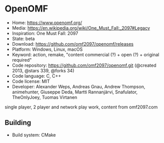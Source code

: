 # OpenOMF

- Home: https://www.openomf.org/
- Media: https://en.wikipedia.org/wiki/One_Must_Fall:_2097#Legacy
- Inspiration: One Must Fall: 2097
- State: beta
- Download: https://github.com/omf2097/openomf/releases
- Platform: Windows, Linux, macOS
- Keyword: action, remake, "content commercial (?) + open (?) + original required"
- Code repository: https://github.com/omf2097/openomf.git (@created 2013, @stars 339, @forks 34)
- Code language: C, C++
- Code license: MIT
- Developer: Alexander Weps, Andreas Gnau, Andrew Thompson, animehunter, Giuseppe Deda, Martti Rannanjärvi, Snafulator, TheOnlyJoey, Tuomas Virtanen

single player, 2 player and network play work, content from omf2097.com

## Building

- Build system: CMake
